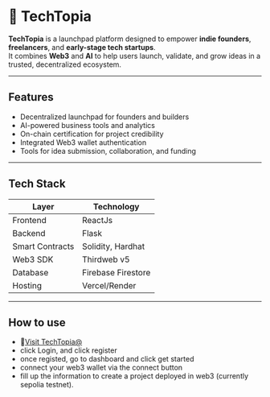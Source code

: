 # 🚀 TechTopia

**TechTopia** is a launchpad platform designed to empower **indie founders**, **freelancers**, and **early-stage tech startups**.  
It combines **Web3** and **AI** to help users launch, validate, and grow ideas in a trusted, decentralized ecosystem.

---

## Features

- Decentralized launchpad for founders and builders
- AI-powered business tools and analytics
- On-chain certification for project credibility
- Integrated Web3 wallet authentication
- Tools for idea submission, collaboration, and funding

---

## Tech Stack

| Layer        | Technology            |
|--------------|------------------------|
| Frontend     | ReactJs                |  
| Backend      | Flask                  |
| Smart Contracts | Solidity, Hardhat   |
| Web3 SDK     | Thirdweb v5            |
| Database     | Firebase Firestore     |
| Hosting      | Vercel/Render          |

---
## How to use
- 🔗[Visit TechTopia@](https://return5-techtopia.vercel.app)
- click Login, and click register
- once registed, go to dashboard and click get started
- connect your web3 wallet via the connect button
- fill up the information to create a project deployed in web3 (currently sepolia testnet).  


